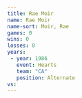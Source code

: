 ```yaml
---
title: Rae Moir
name: Rae Moir
name-sort: Moir, Rae
games: 0
wins: 0
losses: 0
years:
 - year: 1986
   event: Hearts
   team: "CA"
   position: Alternate
vs:
---
```


